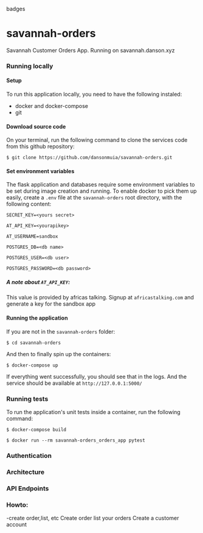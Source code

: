badges
# savannah-orders
Savannah Customer Orders App. Running on savannah.danson.xyz

### Running locally
#### Setup
To run this application locally, you need to have the following instaled: 
 - docker and docker-compose
 - git
#### Download source code
On your terminal, run the following command to clone the services code from this github repository:

`$ git clone https://github.com/dansonmuia/savannah-orders.git`
#### Set environment variables
The flask application and databases require some environment variables to be set during image creation and running. To enable docker to pick them up easily, create a `.env` file at the `savannah-orders` root directory, with the following content:

`SECRET_KEY=<yours secret>`

`AT_API_KEY=<yourapikey>`

`AT_USERNAME=sandbox`

`POSTGRES_DB=<db name>`

`POSTGRES_USER=<db user>`

`POSTGRES_PASSWORD=<db password>`

##### A note about `AT_API_KEY`:
This value is provided by africas talking. Signup at `africastalking.com` and generate a key for the sandbox app
#### Running the application
If you are not in the `savannah-orders` folder:

`$ cd savannah-orders`

And then to finally spin up the containers:

`$ docker-compose up`

If everything went successfully, you should see that in the logs. And the service should be available at `http://127.0.0.1:5000/`

### Running tests

To run the application's unit tests inside a container, run the following command:

`$ docker-compose build`

`$ docker run --rm savannah-orders_orders_app pytest`

### Authentication

### Architecture

### API Endpoints

### Howto:
-create order,list, etc
Create order
list your orders
Create a customer account
